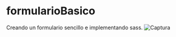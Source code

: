 # formularioBasico
Creando un formulario sencillo e implementando sass.
![Captura](https://user-images.githubusercontent.com/85776557/123040437-fc910780-d3b0-11eb-88de-a247e98af92f.PNG)
